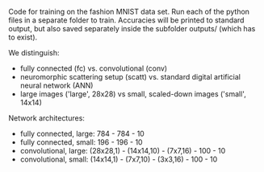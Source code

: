 Code for training on the fashion MNIST data set. 
Run each of the python files in a separate folder to train. Accuracies will be printed to standard output,  but also saved separately inside the subfolder outputs/ (which has to exist).

We distinguish: 

- fully connected (fc) vs. convolutional (conv)
- neuromorphic scattering setup (scatt) vs. standard digital artificial neural network (ANN)
- large images ('large', 28x28) vs small, scaled-down images ('small', 14x14)

Network architectures:

- fully connected, large: 784 - 784 - 10
- fully connected, small: 196 - 196 - 10
- convolutional, large: (28x28,1) - (14x14,10) - (7x7,16) - 100 - 10
- convolutional, small: (14x14,1) - (7x7,10) - (3x3,16) - 100 - 10
  
